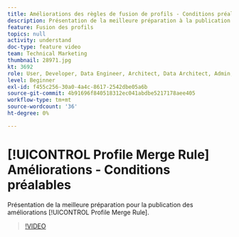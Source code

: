 ```yaml
---
title: Améliorations des règles de fusion de profils - Conditions préalables
description: Présentation de la meilleure préparation à la publication des améliorations des règles de fusion de profils.
feature: Fusion des profils
topics: null
activity: understand
doc-type: feature video
team: Technical Marketing
thumbnail: 28971.jpg
kt: 3692
role: User, Developer, Data Engineer, Architect, Data Architect, Admin, Leader
level: Beginner
exl-id: f455c256-30a0-4a4c-8617-2542dbe05a6b
source-git-commit: 4b91696f840518312ec041abdbe5217178aee405
workflow-type: tm+mt
source-wordcount: '36'
ht-degree: 0%

---
```


# [!UICONTROL Profile Merge Rule] Améliorations - Conditions préalables

Présentation de la meilleure préparation pour la publication des améliorations [!UICONTROL Profile Merge Rule].

>[!VIDEO](https://video.tv.adobe.com/v/28971/?quality=12)
